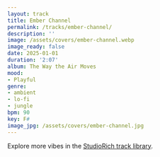 ```yaml
---
layout: track
title: Ember Channel
permalink: /tracks/ember-channel/
description: ''
image: /assets/covers/ember-channel.webp
image_ready: false
date: 2025-01-01
duration: '2:07'
album: The Way the Air Moves
mood:
- Playful
genre:
- ambient
- lo-fi
- jungle
bpm: 90
key: F#
image_jpg: /assets/covers/ember-channel.jpg
---
```


Explore more vibes in the [StudioRich track library](/tracks/).
